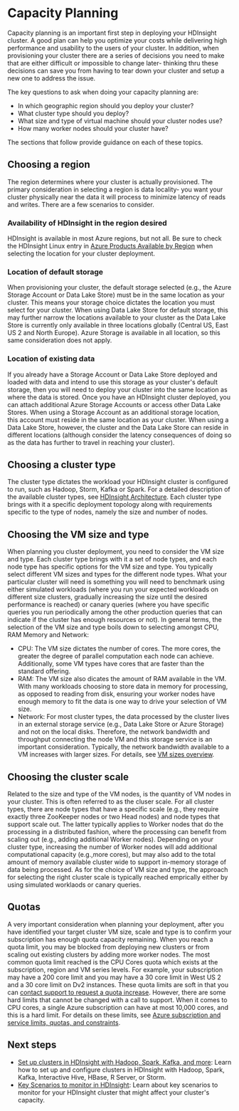 
# Capacity Planning
Capacity planning is an important first step in deploying your HDInsight cluster. A good plan can help you optimize your costs while delivering high performance and usability to the users of your cluster. In addition, when provisioning your cluster there are a series of decisions you need to make that are either difficult or impossible to change later- thinking thru these decisions can save you from having to tear down your cluster and setup a new one to address the issue. 

The key questions to ask when doing your capacity planning are:
* In which geographic region should you deploy your cluster?
* What cluster type should you deploy?
* What size and type of virtual machine should your cluster nodes use?
* How many worker nodes should your cluster have?

The sections that follow provide guidance on each of these topics. 

## Choosing a region
The region determines where your cluster is actually provisioned.  The primary consideration in selecting a region is data locality- you want your cluster physically near the data it will process to minimize latency of reads and writes. 
There are a few scenarios to consider. 

### Availability of HDInsight in the region desired
HDInsight is available in most Azure regions, but not all. Be sure to check the HDInsight Linux entry in [Azure Products Available by Region](https://azure.microsoft.com/regions/services/) when selecting the location for your cluster deployment.

### Location of default storage
When provisioning your cluster, the default storage selected (e.g., the Azure Storage Account or Data Lake Store) must be in the same location as your cluster. This means your storage choice dictates the location you must select for your cluster. When using Data Lake Store for default storage, this may further narrow the locations available to your cluster as the Data Lake Store is currently only available in three locations globally (Central US, East US 2 and North Europe). Azure Storage is available in all location, so this same consideration does not apply. 

### Location of existing data
If you already have a Storage Account or Data Lake Store deployed and loaded with data and intend to use this storage as your cluster's default storage, then you will need to deploy your cluster into the same location as where the data is stored. Once you have an HDInsight cluster deployed, you can attach additional Azure Storage Accounts or access other Data Lake Stores. When using a Storage Account as an additional storage location, this account must reside in the same location as your cluster. When using a Data Lake Store, however, the cluster and the Data Lake Store can reside in different locations (although consider the latency consequences of doing so as the data has further to travel in reaching your cluster).

## Choosing a cluster type
The cluster type dictates the workload your HDInsight cluster is configured to run, such as Hadoop, Storm, Kafka or Spark. For a detailed description of the available cluster types, see [HDInsight Architecture](hdinsight-architecture.md). Each cluster type brings with it a specific deployment topology along with requirements specific to the type of nodes, namely the size and number of nodes. 

## Choosing the VM size and type
When planning you cluster deployment, you need to consider the VM size and type. Each cluster type brings with it a set of node types, and each node type has specific options for the VM size and type. You typically select different VM sizes and types for the different node types. What  your particular cluster will need is something you will need to benchmark using either simulated workloads (where you run your expected workloads on different size clusters, gradually increasing the size until the desired performance is reached) or canary queries (where you have specific queries you run periodically among the other production queries that can indicate if the cluster has enough resources or not). In general terms, the selection of the VM size and type boils down to selecting amongst CPU, RAM Memory and Network:

* CPU: The VM size dictates the number of cores. The more cores, the greater the degree of parallel computation each node can achieve. Additionally, some VM types have cores that are faster than the standard offering. 
* RAM: The VM size also dicates the amount of RAM available in the VM. With many workloads choosing to store data in memory for processing, as opposed to reading from disk, ensuring your worker nodes have enough memory to fit the data is one way to drive your selection of VM size.
* Network: For most cluster types, the data processed by the cluster lives in an external storage service (e.g., Data Lake Store or Azure Storage) and not on the local disks. Therefore, the network bandwidth and throughput connecting the node VM and this storage service is an important consideration. Typically, the network bandwidth available to a VM increases with larger sizes. For details, see [VM sizes overview](https://docs.microsoft.com/azure/virtual-machines/linux/sizes).  

## Choosing the cluster scale
Related to the size and type of the VM nodes, is the quantity of VM nodes in your cluster. This is often referred to as the cluser scale. For all cluster types, there are node types that have a specific scale (e.g., they require exactly three ZooKeeper nodes or two Head nodes) and node types that support scale out. The latter typically applies to Worker nodes that do the processing in a distributed fashion, where the processing can benefit from scaling out (e.g., adding additional Worker nodes). Depending on your cluster type, increasing the number of Worker nodes will add additional computational capacity (e.g.,more cores), but may also add to the total amount of memory available cluster wide to support in-memory storage of data being processed. As for the choice of VM size and type, the approach for selecting the right cluster scale is typically reached emprically either by using simulated worklaods or canary queries. 

## Quotas
A very important consideration when planning your deployment, after you have identified your target cluster VM size, scale and type is to confirm your subscription has enough quota capacity remaining. When you reach a quota limit, you may be blocked from deploying new clusters or from scaling out existing clusters by adding more worker nodes. The most common quota limit reached is the CPU Cores quota which exists at the subscription, region and VM series levels. For example, your subscription may have a 200 core limit and you may have a 30 core limit in West US 2 and a 30 core limit on Dv2 instances. These quota limits are soft in that you can [contact support to request a quota increase](https://docs.microsoft.com/azure/azure-supportability/resource-manager-core-quotas-request). However, there are some hard limits that cannot be changed with a call to support. When it comes to CPU cores, a single Azure subscription can have at most 10,000 cores, and this is a hard limit. For details on these limits, see [Azure subscription and service limits, quotas, and constraints](https://docs.microsoft.com/azure/azure-subscription-service-limits#limits-and-the-azure-resource-manager).

## Next steps

* [Set up clusters in HDInsight with Hadoop, Spark, Kafka, and more](hdinsight-hadoop-provision-linux-clusters.md): Learn how to set up and configure clusters in HDInsight with Hadoop, Spark, Kafka, Interactive Hive, HBase, R Server, or Storm.  
* [Key Scenarios to monitor in HDInsight](hdinsight-key-scenarios-to-monitor.md): Learn about key scenarios to monitor for your HDInsight cluster that might affect your cluster's capacity.